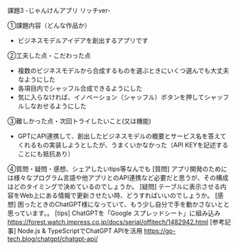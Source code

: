 課題3 -じゃんけんアプリ リッチver-

①課題内容（どんな作品か）
- ビジネスモデルアイデアを創出するアプリです

②工夫した点・こだわった点
- 複数のビジネスモデルから合成するものを選ぶときにいくつ選んでも大丈夫なようにした
- 各項目内でシャッフル合成できるようにした
- 気に入らなければ、イノベーション（シャッフル）ボタンを押してシャッフルしなおせるようにした

③難しかった点・次回トライしたいこと(又は機能)
- GPTにAPI連携して、創出したビジネスモデルの概要とサービス名を答えてくれるもの実装しようとしたが、うまくいかなかった（API KEYを記述することにも抵抗あり）

④質問・疑問・感想、シェアしたいtips等なんでも
[質問] アプリ開発のためには様々なプログラム言語や他アプリとのAPI連携など必要だと思うが、その構成はどのタイミングで決めているのでしょうか。
[疑問] テーブルに表示させる内容をWeb上にある情報で更新させたい時、どうすればいいのでしょうか。
[感想] 困ったときのChatGPT様になっていて、もう少し自分で手を動かさないとと思っています。。
[tips] ChatGPTを「Google スプレッドシート」に組み込み https://forest.watch.impress.co.jp/docs/serial/offitech/1482942.html
[参考記事] Node.js & TypeScriptでChatGPT APIを活用 https://go-tech.blog/chatgpt/chatgpt-api/
